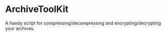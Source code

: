 # ArchiveToolKit
A handy script for compressing/decompressing and encrypting/decrypting your archives.
